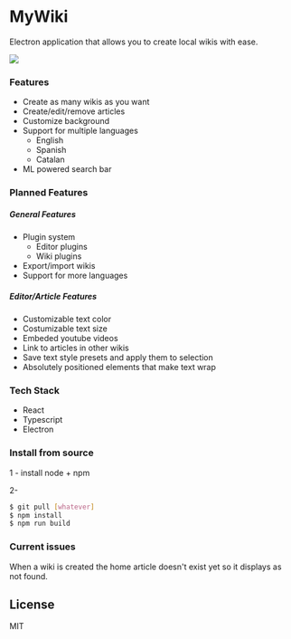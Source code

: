 # MyWiki

Electron application that allows you to create local wikis with ease.

![](showcase.gif)

### Features
* Create as many wikis as you want
* Create/edit/remove articles
* Customize background
* Support for multiple languages
    * English
    * Spanish
    * Catalan
* ML powered search bar


### Planned Features
##### General Features
* Plugin system
    * Editor plugins
    * Wiki plugins
* Export/import wikis
* Support for more languages

##### Editor/Article Features
* Customizable text color
* Costumizable text size
* Embeded youtube videos
* Link to articles in other wikis
* Save text style presets and apply them to selection
* Absolutely positioned elements that make text wrap

### Tech Stack

* React
* Typescript
* Electron

### Install from source

1 - install node + npm

2- 
```sh
$ git pull [whatever]
$ npm install
$ npm run build
```


### Current issues

When a wiki is created the home article doesn't exist yet so it displays as not found.


License
----

MIT

